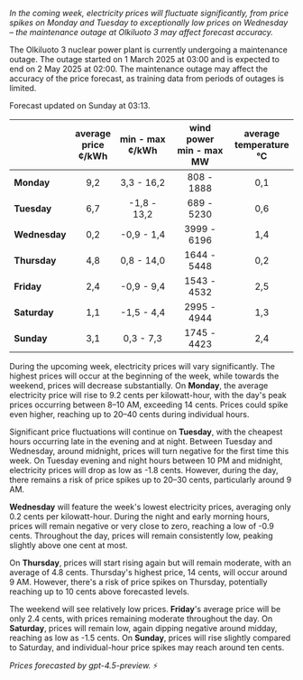 *In the coming week, electricity prices will fluctuate significantly, from price spikes on Monday and Tuesday to exceptionally low prices on Wednesday – the maintenance outage at Olkiluoto 3 may affect forecast accuracy.*

The Olkiluoto 3 nuclear power plant is currently undergoing a maintenance outage. The outage started on 1 March 2025 at 03:00 and is expected to end on 2 May 2025 at 02:00. The maintenance outage may affect the accuracy of the price forecast, as training data from periods of outages is limited.

Forecast updated on Sunday at 03:13.

|             | average<br>price<br>¢/kWh | min - max<br>¢/kWh | wind power<br>min - max<br>MW | average<br>temperature<br>°C |
|:------------|:-------------------------:|:-------------------:|:----------------------------:|:---------------------------:|
| **Monday**      |           9,2             |     3,3 - 16,2      |         808 - 1888          |             0,1             |
| **Tuesday**     |           6,7             |    -1,8 - 13,2      |         689 - 5230          |             0,6             |
| **Wednesday**   |           0,2             |    -0,9 - 1,4       |        3999 - 6196          |             1,4             |
| **Thursday**    |           4,8             |     0,8 - 14,0      |        1644 - 5448          |             0,2             |
| **Friday**      |           2,4             |    -0,9 - 9,4       |        1543 - 4532          |             2,5             |
| **Saturday**    |           1,1             |    -1,5 - 4,4       |        2995 - 4944          |             1,3             |
| **Sunday**      |           3,1             |     0,3 - 7,3       |        1745 - 4423          |             2,4             |

During the upcoming week, electricity prices will vary significantly. The highest prices will occur at the beginning of the week, while towards the weekend, prices will decrease substantially. On **Monday**, the average electricity price will rise to 9.2 cents per kilowatt-hour, with the day's peak prices occurring between 8–10 AM, exceeding 14 cents. Prices could spike even higher, reaching up to 20–40 cents during individual hours.

Significant price fluctuations will continue on **Tuesday**, with the cheapest hours occurring late in the evening and at night. Between Tuesday and Wednesday, around midnight, prices will turn negative for the first time this week. On Tuesday evening and night hours between 10 PM and midnight, electricity prices will drop as low as -1.8 cents. However, during the day, there remains a risk of price spikes up to 20–30 cents, particularly around 9 AM.

**Wednesday** will feature the week's lowest electricity prices, averaging only 0.2 cents per kilowatt-hour. During the night and early morning hours, prices will remain negative or very close to zero, reaching a low of -0.9 cents. Throughout the day, prices will remain consistently low, peaking slightly above one cent at most.

On **Thursday**, prices will start rising again but will remain moderate, with an average of 4.8 cents. Thursday's highest price, 14 cents, will occur around 9 AM. However, there's a risk of price spikes on Thursday, potentially reaching up to 10 cents above forecasted levels.

The weekend will see relatively low prices. **Friday**'s average price will be only 2.4 cents, with prices remaining moderate throughout the day. On **Saturday**, prices will remain low, again dipping negative around midday, reaching as low as -1.5 cents. On **Sunday**, prices will rise slightly compared to Saturday, and individual-hour price spikes may reach around ten cents.

*Prices forecasted by gpt-4.5-preview.* ⚡
